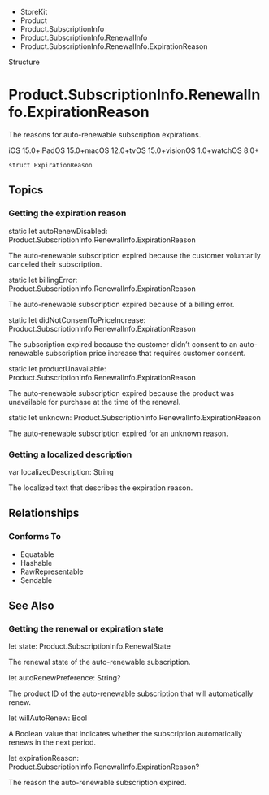 

- StoreKit
- Product
- Product.SubscriptionInfo
- Product.SubscriptionInfo.RenewalInfo
-  Product.SubscriptionInfo.RenewalInfo.ExpirationReason 

Structure

# Product.SubscriptionInfo.RenewalInfo.ExpirationReason

The reasons for auto-renewable subscription expirations.

iOS 15.0+iPadOS 15.0+macOS 12.0+tvOS 15.0+visionOS 1.0+watchOS 8.0+

``` source
struct ExpirationReason
```

## Topics

### Getting the expiration reason

static let autoRenewDisabled: Product.SubscriptionInfo.RenewalInfo.ExpirationReason

The auto-renewable subscription expired because the customer voluntarily canceled their subscription.

static let billingError: Product.SubscriptionInfo.RenewalInfo.ExpirationReason

The auto-renewable subscription expired because of a billing error.

static let didNotConsentToPriceIncrease: Product.SubscriptionInfo.RenewalInfo.ExpirationReason

The subscription expired because the customer didn’t consent to an auto-renewable subscription price increase that requires customer consent.

static let productUnavailable: Product.SubscriptionInfo.RenewalInfo.ExpirationReason

The auto-renewable subscription expired because the product was unavailable for purchase at the time of the renewal.

static let unknown: Product.SubscriptionInfo.RenewalInfo.ExpirationReason

The auto-renewable subscription expired for an unknown reason.

### Getting a localized description

var localizedDescription: String

The localized text that describes the expiration reason.

## Relationships

### Conforms To

- Equatable
- Hashable
- RawRepresentable
- Sendable

## See Also

### Getting the renewal or expiration state

let state: Product.SubscriptionInfo.RenewalState

The renewal state of the auto-renewable subscription.

let autoRenewPreference: String?

The product ID of the auto-renewable subscription that will automatically renew.

let willAutoRenew: Bool

A Boolean value that indicates whether the subscription automatically renews in the next period.

let expirationReason: Product.SubscriptionInfo.RenewalInfo.ExpirationReason?

The reason the auto-renewable subscription expired.

